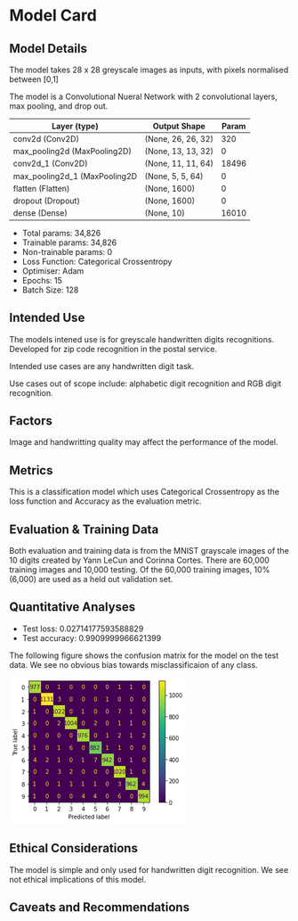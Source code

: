 # Model Card

## Model Details

The model takes 28 x 28 greyscale images as inputs, with pixels normalised between [0,1]

The model is a Convolutional Nueral Network with 2 convolutional layers, max pooling, and drop out. 

|Layer (type) | Output Shape | Param |
| --- | --- | --- |
|conv2d (Conv2D) | (None, 26, 26, 32) | 320 |
| max_pooling2d (MaxPooling2D) | (None, 13, 13, 32) | 0 |                    
| conv2d_1 (Conv2D) | (None, 11, 11, 64) | 18496 |                                                          
| max_pooling2d_1 (MaxPooling2D | (None, 5, 5, 64) | 0 |                                           
| flatten (Flatten) | (None, 1600) | 0 |
| dropout (Dropout) | (None, 1600) | 0 |  
| dense (Dense) | (None, 10) | 16010 |

* Total params: 34,826
* Trainable params: 34,826
* Non-trainable params: 0
* Loss Function: Categorical Crossentropy
* Optimiser: Adam
* Epochs: 15
* Batch Size: 128

## Intended Use

The models intened use is for greyscale handwritten digits recognitions. Developed for zip code recognition in the postal service.

Intended use cases are any handwritten digit task.

Use cases out of scope include: alphabetic digit recognition and RGB digit recognition. 

## Factors

Image and handwritting quality may affect the performance of the model.

## Metrics

This is a classification model which uses Categorical Crossentropy as the loss function and Accuracy as the evaluation metric. 

## Evaluation & Training Data

Both evaluation and training data is from the MNIST grayscale images of the 10 digits created by Yann LeCun and Corinna Cortes. There are 60,000 training images and 10,000 testing. Of the 60,000 training images, 10% (6,000) are used as a held out validation set. 

## Quantitative Analyses

* Test loss: 0.02714177593588829
* Test accuracy: 0.9909999966621399

The following figure shows the confusion matrix for the model on the test data. We see no obvious bias towards misclassificaion of any class.

![Confusion matrix](media/confusion.png "Confusion matrix")

## Ethical Considerations

The model is simple and only used for handwritten digit recognition. We see not ethical implications of this model.

## Caveats and Recommendations